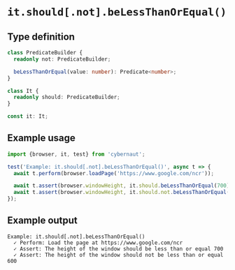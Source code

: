 # `it.should[.not].beLessThanOrEqual()`

## Type definition

```ts
class PredicateBuilder {
  readonly not: PredicateBuilder;

  beLessThanOrEqual(value: number): Predicate<number>;
}

class It {
  readonly should: PredicateBuilder;
}

const it: It;
```

## Example usage

```ts
import {browser, it, test} from 'cybernaut';

test('Example: it.should[.not].beLessThanOrEqual()', async t => {
  await t.perform(browser.loadPage('https://www.google.com/ncr'));

  await t.assert(browser.windowHeight, it.should.beLessThanOrEqual(700));
  await t.assert(browser.windowHeight, it.should.not.beLessThanOrEqual(600));
});
```

## Example output

```fundamental
Example: it.should[.not].beLessThanOrEqual()
  ✓ Perform: Load the page at https://www.google.com/ncr
  ✓ Assert: The height of the window should be less than or equal 700
  ✓ Assert: The height of the window should not be less than or equal 600
```
